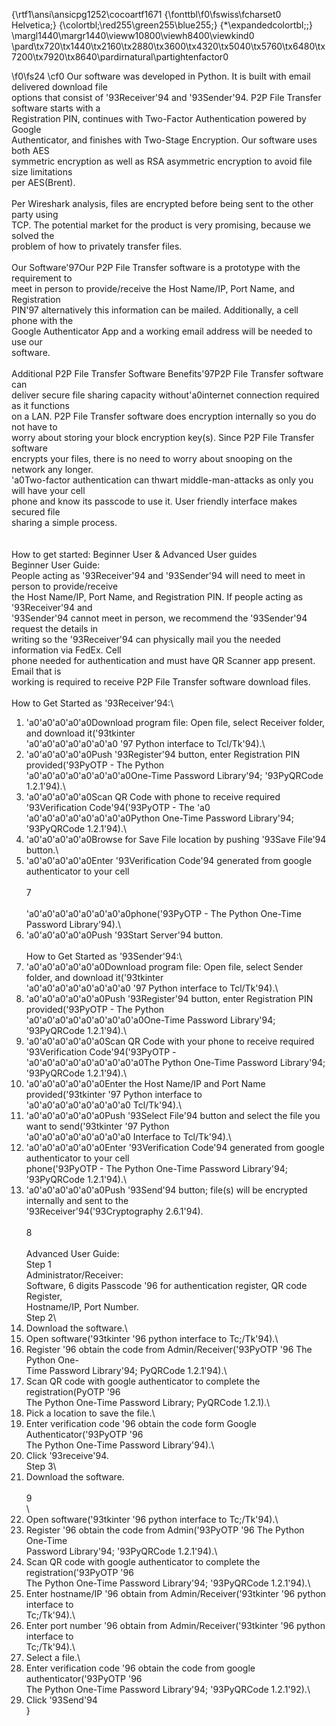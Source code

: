 {\rtf1\ansi\ansicpg1252\cocoartf1671
{\fonttbl\f0\fswiss\fcharset0 Helvetica;}
{\colortbl;\red255\green255\blue255;}
{\*\expandedcolortbl;;}
\margl1440\margr1440\vieww10800\viewh8400\viewkind0
\pard\tx720\tx1440\tx2160\tx2880\tx3600\tx4320\tx5040\tx5760\tx6480\tx7200\tx7920\tx8640\pardirnatural\partightenfactor0

\f0\fs24 \cf0 Our software was developed in Python. It is built with email delivered download file\
options that consist of \'93Receiver\'94 and \'93Sender\'94. P2P File Transfer software starts with a\
Registration PIN, continues with Two-Factor Authentication powered by Google\
Authenticator, and finishes with Two-Stage Encryption. Our software uses both AES\
symmetric encryption as well as RSA asymmetric encryption to avoid file size limitations\
per AES(Brent).\
\
Per Wireshark analysis, files are encrypted before being sent to the other party using\
TCP. The potential market for the product is very promising, because we solved the\
problem of how to privately transfer files.\
\
Our Software\'97Our P2P File Transfer software is a prototype with the requirement to\
meet in person to provide/receive the Host Name/IP, Port Name, and Registration\
PIN\'97 alternatively this information can be mailed. Additionally, a cell phone with the\
Google Authenticator App and a working email address will be needed to use our\
software.\
\
Additional P2P File Transfer Software Benefits\'97P2P File Transfer software can\
deliver secure file sharing capacity without\'a0internet connection required as it functions\
on a LAN. P2P File Transfer software does encryption internally so you do not have to\
worry about storing your block encryption key(s). Since P2P File Transfer software\
encrypts your files, there is no need to worry about snooping on the network any longer.\
\'a0Two-factor authentication can thwart middle-man-attacks as only you will have your cell\
phone and know its passcode to use it. User friendly interface makes secured file\
sharing a simple process.\
\
\
How to get started: Beginner User &amp; Advanced User guides\
Beginner User Guide:\
People acting as \'93Receiver\'94 and \'93Sender\'94 will need to meet in person to provide/receive\
the Host Name/IP, Port Name, and Registration PIN. If people acting as \'93Receiver\'94 and\
\'93Sender\'94 cannot meet in person, we recommend the \'93Sender\'94 request the details in\
writing so the \'93Receiver\'94 can physically mail you the needed information via FedEx. Cell\
phone needed for authentication and must have QR Scanner app present. Email that is\
working is required to receive P2P File Transfer software download files.\
\
How to Get Started as \'93Receiver\'94:\
1. \'a0\'a0\'a0\'a0\'a0Download program file: Open file, select Receiver folder, and download it(\'93tkinter\
\'a0\'a0\'a0\'a0\'a0\'a0\'a0 \'97 Python interface to Tcl/Tk\'94).\
2. \'a0\'a0\'a0\'a0\'a0Push \'93Register\'94 button, enter Registration PIN provided(\'93PyOTP - The Python\
\'a0\'a0\'a0\'a0\'a0\'a0\'a0\'a0One-Time Password Library\'94; \'93PyQRCode 1.2.1\'94).\
3. \'a0\'a0\'a0\'a0\'a0Scan QR Code with phone to receive required \'93Verification Code\'94(\'93PyOTP - The \'a0\
\'a0\'a0\'a0\'a0\'a0\'a0\'a0\'a0Python One-Time Password Library\'94; \'93PyQRCode 1.2.1\'94).\
4. \'a0\'a0\'a0\'a0\'a0Browse for Save File location by pushing \'93Save File\'94 button.\
5. \'a0\'a0\'a0\'a0\'a0Enter \'93Verification Code\'94 generated from google authenticator to your cell\
\
7\
\
\'a0\'a0\'a0\'a0\'a0\'a0\'a0\'a0phone(\'93PyOTP - The Python One-Time Password Library\'94).\
6. \'a0\'a0\'a0\'a0\'a0Push \'93Start Server\'94 button.\
\
How to Get Started as \'93Sender\'94:\
1. \'a0\'a0\'a0\'a0\'a0\'a0Download program file: Open file, select Sender folder, and download it(\'93tkinter\
\'a0\'a0\'a0\'a0\'a0\'a0\'a0\'a0 \'97 Python interface to Tcl/Tk\'94).\
2. \'a0\'a0\'a0\'a0\'a0\'a0Push \'93Register\'94 button, enter Registration PIN provided(\'93PyOTP - The Python\
\'a0\'a0\'a0\'a0\'a0\'a0\'a0\'a0\'a0One-Time Password Library\'94; \'93PyQRCode 1.2.1\'94).\
3. \'a0\'a0\'a0\'a0\'a0\'a0Scan QR Code with your phone to receive required \'93Verification Code\'94(\'93PyOTP -\
\'a0\'a0\'a0\'a0\'a0\'a0\'a0\'a0\'a0The Python One-Time Password Library\'94; \'93PyQRCode 1.2.1\'94).\
4. \'a0\'a0\'a0\'a0\'a0\'a0Enter the Host Name/IP and Port Name provided(\'93tkinter \'97 Python interface to\
\'a0\'a0\'a0\'a0\'a0\'a0\'a0\'a0 Tcl/Tk\'94).\
5. \'a0\'a0\'a0\'a0\'a0\'a0Push \'93Select File\'94 button and select the file you want to send(\'93tkinter \'97 Python\
\'a0\'a0\'a0\'a0\'a0\'a0\'a0\'a0 Interface to Tcl/Tk\'94).\
6. \'a0\'a0\'a0\'a0\'a0\'a0Enter \'93Verification Code\'94 generated from google authenticator to your cell\
phone(\'93PyOTP - The Python One-Time Password Library\'94; \'93PyQRCode 1.2.1\'94).\
7. \'a0\'a0\'a0\'a0\'a0\'a0Push \'93Send\'94 button; file(s) will be encrypted internally and sent to the\
\'93Receiver\'94(\'93Cryptography 2.6.1\'94).\
\
8\
\
Advanced User Guide:\
Step 1\
Administrator/Receiver:\
Software, 6 digits Passcode \'96 for authentication register, QR code Register,\
Hostname/IP, Port Number.\
Step 2\
1. Download the software.\
2. Open software(\'93tkinter \'96 python interface to Tc;/Tk\'94).\
3. Register \'96 obtain the code from Admin/Receiver(\'93PyOTP \'96 The Python One-\
Time Password Library\'94; PyQRCode 1.2.1\'94).\
4. Scan QR code with google authenticator to complete the registration(PyOTP \'96\
The Python One-Time Password Library; PyQRCode 1.2.1).\
5. Pick a location to save the file.\
6. Enter verification code \'96 obtain the code form Google Authenticator(\'93PyOTP \'96\
The Python One-Time Password Library\'94).\
7. Click \'93receive\'94.\
Step 3\
1. Download the software.\
\
9\
\
2. Open software(\'93tkinter \'96 python interface to Tc;/Tk\'94).\
3. Register \'96 obtain the code from Admin(\'93PyOTP \'96 The Python One-Time\
Password Library\'94; \'93PyQRCode 1.2.1\'94).\
4. Scan QR code with google authenticator to complete the registration(\'93PyOTP \'96\
The Python One-Time Password Library\'94; \'93PyQRCode 1.2.1\'94).\
5. Enter hostname/IP \'96 obtain from Admin/Receiver(\'93tkinter \'96 python interface to\
Tc;/Tk\'94).\
6. Enter port number \'96 obtain from Admin/Receiver(\'93tkinter \'96 python interface to\
Tc;/Tk\'94).\
7. Select a file.\
8. Enter verification code \'96 obtain the code from google authenticator(\'93PyOTP \'96\
The Python One-Time Password Library\'94; \'93PyQRCode 1.2.1\'92).\
9. Click \'93Send\'94\
}